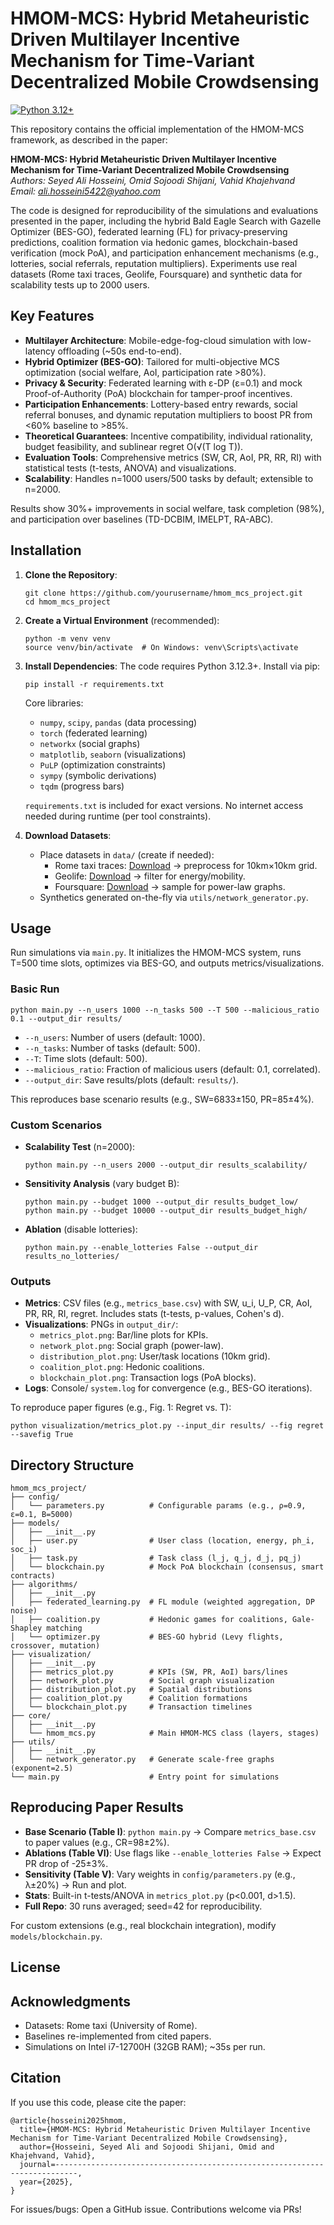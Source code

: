 # HMOM-MCS: Hybrid Metaheuristic Driven Multilayer Incentive Mechanism for Time-Variant Decentralized Mobile Crowdsensing

[![Python 3.12+](https://img.shields.io/badge/Python-3.12%2B-blue.svg)](https://www.python.org/downloads/)

This repository contains the official implementation of the HMOM-MCS framework, as described in the paper:

**HMOM-MCS: Hybrid Metaheuristic Driven Multilayer Incentive Mechanism for Time-Variant Decentralized Mobile Crowdsensing**  
*Authors: Seyed Ali Hosseini, Omid Sojoodi Shijani, Vahid Khajehvand*  
*Email: ali.hosseini5422@yahoo.com*  

The code is designed for reproducibility of the simulations and evaluations presented in the paper, including the hybrid Bald Eagle Search with Gazelle Optimizer (BES-GO), federated learning (FL) for privacy-preserving predictions, coalition formation via hedonic games, blockchain-based verification (mock PoA), and participation enhancement mechanisms (e.g., lotteries, social referrals, reputation multipliers). Experiments use real datasets (Rome taxi traces, Geolife, Foursquare) and synthetic data for scalability tests up to 2000 users.

## Key Features
- **Multilayer Architecture**: Mobile-edge-fog-cloud simulation with low-latency offloading (~50s end-to-end).
- **Hybrid Optimizer (BES-GO)**: Tailored for multi-objective MCS optimization (social welfare, AoI, participation rate >80%).
- **Privacy & Security**: Federated learning with ε-DP (ε=0.1) and mock Proof-of-Authority (PoA) blockchain for tamper-proof incentives.
- **Participation Enhancements**: Lottery-based entry rewards, social referral bonuses, and dynamic reputation multipliers to boost PR from <60% baseline to >85%.
- **Theoretical Guarantees**: Incentive compatibility, individual rationality, budget feasibility, and sublinear regret O(√(T log T)).
- **Evaluation Tools**: Comprehensive metrics (SW, CR, AoI, PR, RR, RI) with statistical tests (t-tests, ANOVA) and visualizations.
- **Scalability**: Handles n=1000 users/500 tasks by default; extensible to n=2000.

Results show 30%+ improvements in social welfare, task completion (98%), and participation over baselines (TD-DCBIM, IMELPT, RA-ABC).

## Installation
1. **Clone the Repository**:
   ```
   git clone https://github.com/yourusername/hmom_mcs_project.git
   cd hmom_mcs_project
   ```

2. **Create a Virtual Environment** (recommended):
   ```
   python -m venv venv
   source venv/bin/activate  # On Windows: venv\Scripts\activate
   ```

3. **Install Dependencies**:
   The code requires Python 3.12.3+. Install via pip:
   ```
   pip install -r requirements.txt
   ```
   Core libraries:
   - `numpy`, `scipy`, `pandas` (data processing)
   - `torch` (federated learning)
   - `networkx` (social graphs)
   - `matplotlib`, `seaborn` (visualizations)
   - `PuLP` (optimization constraints)
   - `sympy` (symbolic derivations)
   - `tqdm` (progress bars)

   `requirements.txt` is included for exact versions. No internet access needed during runtime (per tool constraints).

4. **Download Datasets**:
   - Place datasets in `data/` (create if needed):
     - Rome taxi traces: [Download](https://www.dis.uniroma1.it/challenge9/download.shtml) → preprocess for 10km×10km grid.
     - Geolife: [Download](https://www.microsoft.com/en-us/research/publication/geolife-gps-trajectory-dataset-user-guide/) → filter for energy/mobility.
     - Foursquare: [Download](https://sites.google.com/site/yangdingqi/home/foursquare-dataset) → sample for power-law graphs.
   - Synthetics generated on-the-fly via `utils/network_generator.py`.

## Usage
Run simulations via `main.py`. It initializes the HMOM-MCS system, runs T=500 time slots, optimizes via BES-GO, and outputs metrics/visualizations.

### Basic Run
```
python main.py --n_users 1000 --n_tasks 500 --T 500 --malicious_ratio 0.1 --output_dir results/
```
- `--n_users`: Number of users (default: 1000).
- `--n_tasks`: Number of tasks (default: 500).
- `--T`: Time slots (default: 500).
- `--malicious_ratio`: Fraction of malicious users (default: 0.1, correlated).
- `--output_dir`: Save results/plots (default: `results/`).

This reproduces base scenario results (e.g., SW=6833±150, PR=85±4%).

### Custom Scenarios
- **Scalability Test** (n=2000):
  ```
  python main.py --n_users 2000 --output_dir results_scalability/
  ```
- **Sensitivity Analysis** (vary budget B):
  ```
  python main.py --budget 1000 --output_dir results_budget_low/
  python main.py --budget 10000 --output_dir results_budget_high/
  ```
- **Ablation** (disable lotteries):
  ```
  python main.py --enable_lotteries False --output_dir results_no_lotteries/
  ```

### Outputs
- **Metrics**: CSV files (e.g., `metrics_base.csv`) with SW, u_i, U_P, CR, AoI, PR, RR, RI, regret. Includes stats (t-tests, p-values, Cohen's d).
- **Visualizations**: PNGs in `output_dir/`:
  - `metrics_plot.png`: Bar/line plots for KPIs.
  - `network_plot.png`: Social graph (power-law).
  - `distribution_plot.png`: User/task locations (10km grid).
  - `coalition_plot.png`: Hedonic coalitions.
  - `blockchain_plot.png`: Transaction logs (PoA blocks).
- **Logs**: Console/ `system.log` for convergence (e.g., BES-GO iterations).

To reproduce paper figures (e.g., Fig. 1: Regret vs. T):
```
python visualization/metrics_plot.py --input_dir results/ --fig regret --savefig True
```

## Directory Structure
```
hmom_mcs_project/
├── config/
│   └── parameters.py          # Configurable params (e.g., ρ=0.9, ε=0.1, B=5000)
├── models/
│   ├── __init__.py
│   ├── user.py                # User class (location, energy, ph_i, soc_i)
│   ├── task.py                # Task class (l_j, q_j, d_j, pq_j)
│   └── blockchain.py          # Mock PoA blockchain (consensus, smart contracts)
├── algorithms/
│   ├── __init__.py
│   ├── federated_learning.py  # FL module (weighted aggregation, DP noise)
│   ├── coalition.py           # Hedonic games for coalitions, Gale-Shapley matching
│   └── optimizer.py           # BES-GO hybrid (Levy flights, crossover, mutation)
├── visualization/
│   ├── __init__.py
│   ├── metrics_plot.py        # KPIs (SW, PR, AoI) bars/lines
│   ├── network_plot.py        # Social graph visualization
│   ├── distribution_plot.py   # Spatial distributions
│   ├── coalition_plot.py      # Coalition formations
│   └── blockchain_plot.py     # Transaction timelines
├── core/
│   ├── __init__.py
│   └── hmom_mcs.py            # Main HMOM-MCS class (layers, stages)
├── utils/
│   ├── __init__.py
│   └── network_generator.py   # Generate scale-free graphs (exponent=2.5)
└── main.py                    # Entry point for simulations
```

## Reproducing Paper Results
- **Base Scenario (Table I)**: `python main.py` → Compare `metrics_base.csv` to paper values (e.g., CR=98±2%).
- **Ablations (Table VI)**: Use flags like `--enable_lotteries False` → Expect PR drop of -25±3%.
- **Sensitivity (Table V)**: Vary weights in `config/parameters.py` (e.g., λ±20%) → Run and plot.
- **Stats**: Built-in t-tests/ANOVA in `metrics_plot.py` (p<0.001, d>1.5).
- **Full Repo**: 30 runs averaged; seed=42 for reproducibility.

For custom extensions (e.g., real blockchain integration), modify `models/blockchain.py`.

## License

## Acknowledgments
- Datasets: Rome taxi (University of Rome).
- Baselines re-implemented from cited papers.
- Simulations on Intel i7-12700H (32GB RAM); ~35s per run.

## Citation
If you use this code, please cite the paper:
```
@article{hosseini2025hmom,
  title={HMOM-MCS: Hybrid Metaheuristic Driven Multilayer Incentive Mechanism for Time-Variant Decentralized Mobile Crowdsensing},
  author={Hosseini, Seyed Ali and Sojoodi Shijani, Omid and Khajehvand, Vahid},
  journal=---------------------------------------------------------------------------,
  year={2025},
}
```

For issues/bugs: Open a GitHub issue. Contributions welcome via PRs!
